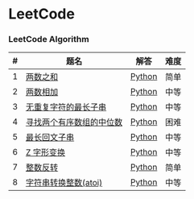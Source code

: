 # LeetCode

### LeetCode Algorithm

| # | 题名 | 解答 | 难度 |
|---|-----|-----|------|
|1|[两数之和](https://leetcode-cn.com/problems/two-sum/)|[Python](./algorithms/python/two_sum/two_sum.py)|简单|
|2|[两数相加](https://leetcode-cn.com/problems/add-two-numbers/)|[Python](./algorithms/python/add_two_numbers/add_two_numbers.py)|中等|
|3|[无重复字符的最长子串](https://leetcode-cn.com/problems/longest-substring-without-repeating-characters/)|[Python](./algorithms/python/longest_substring_without_repeating_characters/longest_substring_without_repeating_characters.py)|中等|
|4|[寻找两个有序数组的中位数](https://leetcode-cn.com/problems/median-of-two-sorted-arrays/)|[Python](./algorithms/python/median_of_two_sorted_arrays/median_of_two_sorted_arrays.py)|困难|
|5|[最长回文子串](https://leetcode-cn.com/problems/longest-palindromic-substring/)|[Python](./algorithms/python/longest_palindromic_substring/longest_palindromic_substring.py)|中等|
|6|[Z 字形变换](https://leetcode-cn.com/problems/zigzag-conversion/)|[Python](./algorithms/python/zigzag_conversion/zigzag_conversion.py)|中等|
|7|[整数反转](https://leetcode-cn.com/problems/reverse-integer/)|[Python](./algorithms/python/reverse_integer/reverse_integer.py)|简单|
|8|[字符串转换整数(atoi)](https://leetcode-cn.com/problems/string-to-integer-atoi/)|[Python](./algorithms/python/string_to_integer_atoi/string_to_integer_atoi.py)|中等|
